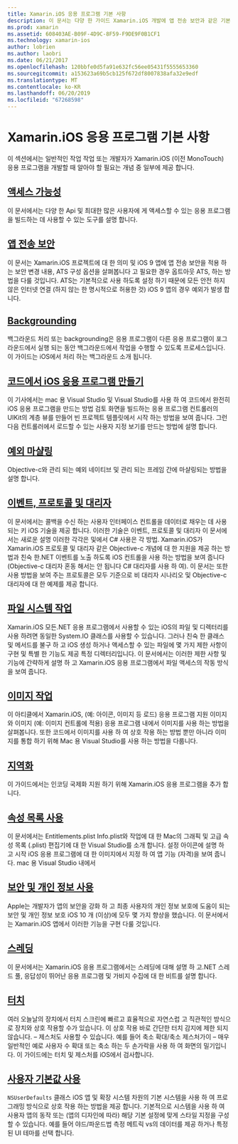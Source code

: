 ```yaml
---
title: Xamarin.iOS 응용 프로그램 기본 사항
description: 이 문서는 다양 한 가이드 Xamarin.iOS 개발에 앱 전송 보안과 같은 기본 개념을 설명 하는 backgrounding, 이벤트 및 스레딩에 연결 합니다.
ms.prod: xamarin
ms.assetid: 608403AE-B09F-4D9C-8F59-F9DE9F0B1CF1
ms.technology: xamarin-ios
author: lobrien
ms.author: laobri
ms.date: 06/21/2017
ms.openlocfilehash: 120bbfe0d5fa91e632fc56ee05431f5555653360
ms.sourcegitcommit: a153623a69b5cb125f672df8007838afa32e9edf
ms.translationtype: MT
ms.contentlocale: ko-KR
ms.lasthandoff: 06/20/2019
ms.locfileid: "67268598"
---
```

# <a name="xamarinios-application-fundamentals"></a>Xamarin.iOS 응용 프로그램 기본 사항

이 섹션에서는 일반적인 작업 작업 또는 개발자가 Xamarin.iOS (이전 MonoTouch) 응용 프로그램을 개발할 때 알아야 할 필요는 개념 중 일부에 제공 합니다.

## <a name="accessibilityiosapp-fundamentalsaccessibilitymd"></a>[액세스 가능성](~/ios/app-fundamentals/accessibility.md)

이 문서에서는 다양 한 Api 및 최대한 많은 사용자에 게 액세스할 수 있는 응용 프로그램을 빌드하는 데 사용할 수 있는 도구를 설명 합니다.

## <a name="app-transport-securityiosapp-fundamentalsatsmd"></a>[앱 전송 보안](~/ios/app-fundamentals/ats.md)

이 문서는 Xamarin.iOS 프로젝트에 대 한 의미 및 iOS 9 앱에 앱 전송 보안을 적용 하는 보안 변경 내용, ATS 구성 옵션을 살펴봅니다 고 필요한 경우 옵트아웃 ATS, 하는 방법을 다룰 것입니다. ATS는 기본적으로 사용 하도록 설정 하기 때문에 모든 안전 하지 않은 인터넷 연결 (하지 않는 한 명시적으로 허용한 것) iOS 9 앱의 경우 예외가 발생 합니다.

## <a name="backgroundingiosapp-fundamentalsbackgroundingindexmd"></a>[Backgrounding](~/ios/app-fundamentals/backgrounding/index.md)

백그라운드 처리 또는 backgrounding은 응용 프로그램이 다른 응용 프로그램이 포그라운드에서 실행 되는 동안 백그라운드에서 작업을 수행할 수 있도록 프로세스입니다. 이 가이드는 iOS에서 처리 하는 백그라운드 소개 됩니다.

## <a name="creating-ios-applications-in-codeiosapp-fundamentalsios-code-onlymd"></a>[코드에서 iOS 응용 프로그램 만들기](~/ios/app-fundamentals/ios-code-only.md)

이 기사에서는 mac 용 Visual Studio 및 Visual Studio를 사용 하 여 코드에서 완전히 iOS 응용 프로그램을 만드는 방법 검토 화면을 빌드하는 응용 프로그램 컨트롤러의 UIKit의 계층 뷰를 만들어 빈 프로젝트 템플릿에서 시작 하는 방법을 보여 줍니다. 그런 다음 컨트롤러에서 로드할 수 있는 사용자 지정 보기를 만드는 방법에 설명 합니다.

## <a name="exception-marshalingiosplatformexception-marshalingmd"></a>[예외 마샬링](~/ios/platform/exception-marshaling.md)

Objective-c와 관리 되는 예외 네이티브 및 관리 되는 프레임 간에 마샬링되는 방법을 설명 합니다.

## <a name="events-protocols-and-delegatesiosapp-fundamentalsdelegates-protocols-and-eventsmd"></a>[이벤트, 프로토콜 및 대리자](~/ios/app-fundamentals/delegates-protocols-and-events.md)

이 문서에서는 콜백을 수신 하는 사용자 인터페이스 컨트롤을 데이터로 채우는 데 사용 되는 키 iOS 기술을 제공 합니다. 이러한 기술은 이벤트, 프로토콜 및 대리자 이 문서에서는 새로운 설명 이러한 각각은 및에서 C# 사용은 각 방법. Xamarin.iOS가 Xamarin.iOS 프로토콜 및 대리자 같은 Objective-c 개념에 대 한 지원을 제공 하는 방법과 친숙 한.NET 이벤트를 노출 하도록 iOS 컨트롤을 사용 하는 방법을 보여 줍니다 (Objective-c 대리자 혼동 해서는 안 됩니다 C# 대리자를 사용 하 여). 이 문서는 또한 사용 방법을 보여 주는 프로토콜은 모두 기준으로 비 대리자 시나리오 및 Objective-c 대리자에 대 한 예제를 제공 합니다.

## <a name="working-with-the-file-systemiosapp-fundamentalsfile-systemmd"></a>[파일 시스템 작업](~/ios/app-fundamentals/file-system.md)

Xamarin.iOS 모든.NET 응용 프로그램에서 사용할 수 있는 iOS의 파일 및 디렉터리를 사용 하려면 동일한 System.IO 클래스를 사용할 수 있습니다. 그러나 친숙 한 클래스 및 메서드를 불구 하 고 iOS 생성 하거나 액세스할 수 있는 파일에 몇 가지 제한 사항이 구현 및 특별 한 기능도 제공 특정 디렉터리입니다. 이 문서에서는 이러한 제한 사항 및 기능에 간략하게 설명 하 고 Xamarin.iOS 응용 프로그램에서 파일 액세스의 작동 방식을 보여 줍니다.

## <a name="working-with-imagesiosapp-fundamentalsimages-iconsindexmd"></a>[이미지 작업](~/ios/app-fundamentals/images-icons/index.md)

이 아티클에서 Xamarin.iOS, (예: 아이콘, 이미지 등 로드) 응용 프로그램 지원 이미지와 이미지 (예: 이미지 컨트롤에 적용) 응용 프로그램 내에서 이미지를 사용 하는 방법을 살펴봅니다. 또한 코드에서 이미지를 사용 하 여 상호 작용 하는 방법 뿐만 아니라 이미지를 통합 하기 위해 Mac 용 Visual Studio를 사용 하는 방법을 다룹니다.

## <a name="localizationiosapp-fundamentalslocalizationindexmd"></a>[지역화](~/ios/app-fundamentals/localization/index.md)

이 가이드에서는 인코딩 국제화 지원 하기 위해 Xamarin.iOS 응용 프로그램을 추가 합니다.

## <a name="working-with-property-listsiosapp-fundamentalsindexmd"></a>[속성 목록 사용](~/ios/app-fundamentals/index.md)

이 문서에서는 Entitlements.plist Info.plist와 작업에 대 한 Mac의 그래픽 및 고급 속성 목록 (.plist) 편집기에 대 한 Visual Studio를 소개 합니다. 설정 아이콘에 설명 하 고 시작 iOS 응용 프로그램에 대 한 이미지에서 지정 하 여 앱 기능 (자격)을 보여 줍니다. mac 용 Visual Studio 내에서

## <a name="working-with-security-and-privacyiosapp-fundamentalssecurity-privacymd"></a>[보안 및 개인 정보 사용](~/ios/app-fundamentals/security-privacy.md)

Apple는 개발자가 앱의 보안을 강화 하 고 최종 사용자의 개인 정보 보호에 도움이 되는 보안 및 개인 정보 보호 iOS 10 개 (이상)에 모두 몇 가지 향상을 했습니다. 이 문서에서는 Xamarin.iOS 앱에서 이러한 기능을 구현 다룰 것입니다.

## <a name="threadingiosapp-fundamentalsthreadingmd"></a>[스레딩](~/ios/app-fundamentals/threading.md)

이 문서에서는 Xamarin.iOS 응용 프로그램에서는 스레딩에 대해 설명 하 고.NET 스레드 풀, 응답성이 뛰어난 응용 프로그램 및 가비지 수집에 대 한 비트를 설명 합니다.

## <a name="touchiosapp-fundamentalstouchindexmd"></a>[터치](~/ios/app-fundamentals/touch/index.md)

여러 오늘날의 장치에서 터치 스크린에 빠르고 효율적으로 자연스럽 고 직관적인 방식으로 장치와 상호 작용할 수가 있습니다. 이 상호 작용 바로 간단한 터치 감지에 제한 되지 않습니다. – 제스처도 사용할 수 있습니다. 예를 들어 축소 확대/축소 제스처가이 – 매우 일반적인 예로 사용자 수 확대 또는 축소 하는 두 손가락을 사용 하 여 화면의 밀기입니다. 이 가이드에는 터치 및 제스처를 iOS에서 검사합니다.

## <a name="working-with-user-defaultsiosapp-fundamentalsuser-defaultsmd"></a>[사용자 기본값 사용](~/ios/app-fundamentals/user-defaults.md)

`NSUserDefaults` 클래스 iOS 앱 및 확장 시스템 차원의 기본 시스템을 사용 하 여 프로그래밍 방식으로 상호 작용 하는 방법을 제공 합니다. 기본적으로 시스템을 사용 하 여 사용자 앱의 동작 또는 (앱의 디자인에 따라) 해당 기본 설정에 맞게 스타일 지정을 구성할 수 있습니다. 예를 들어 야드/파운드법 측정 메트릭 vs의 데이터를 제공 하거나 특정된 UI 테마를 선택 합니다.
